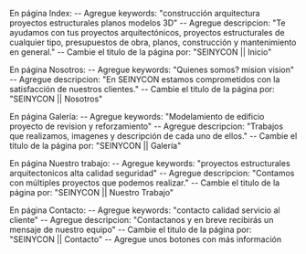 En página Index:
-- Agregue keywords: "construcción arquitectura proyectos estructurales planos modelos 3D"
-- Agregue descripcion: "Te ayudamos con tus proyectos arquitectónicos, proyectos estructurales de cualquier tipo, presupuestos de obra, planos, construcción y mantenimiento en general."
-- Cambie el titulo de la página por: "SEINYCON || Inicio"

En página Nosotros: 
-- Agregue keywords: "Quienes somos? mision vision"
-- Agregue descripcion: "En SEINYCON estamos comprometidos con la satisfacción de nuestros clientes."
-- Cambie el titulo de la página por: "SEINYCON || Nosotros"

En página Galería: 
-- Agregue keywords: "Modelamiento de edificio  proyecto de revision y reforzamiento"
-- Agregue descripcion: "Trabajos que realizamos, imagenes y descripción de cada uno de ellos."
-- Cambie el titulo de la página por: "SEINYCON || Galería"

En página Nuestro trabajo: 
-- Agregue keywords: "proyectos estructurales arquitectonicos alta calidad seguridad"
-- Agregue descripcion: "Contamos con múltiples proyectos que podemos realizar."
-- Cambie el titulo de la página por: "SEINYCON || Nuestro Trabajo"

En página Contacto: 
-- Agregue keywords: "contacto calidad servicio al cliente"
-- Agregue descripcion: "Contactanos y en breve recibirás un mensaje de nuestro equipo"
-- Cambie el titulo de la página por: "SEINYCON || Contacto"
-- Agregue unos botones con más información